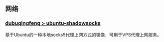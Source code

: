 ## 网络


### [dubuqingfeng > ubuntu-shadowsocks](https://hub.alauda.cn/repos/dubuqingfeng/ubuntu-shadowsocks)

基于Ubuntu的一种本地socks5代理上网方式的镜像，可用于VPS代理上网服务。
